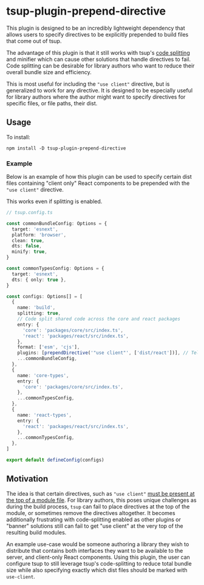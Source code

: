 # tsup-plugin-prepend-directive

This plugin is designed to be an incredibly lightweight dependency that allows users to specify directives to be explicitly prepended to build files that come out of tsup.

The advantage of this plugin is that it still works with tsup's [code splitting](https://tsup.egoist.dev/#code-splitting) and minifier which can cause other solutions that handle directives to fail. Code splitting can be desirable for library authors who want to reduce their overall bundle size and efficiency.

This is most useful for including the `"use client"` directive, but is generalized to work for any directive. It is designed to be especially useful for library authors where the author might want to specify directives for specific files, or file paths, their dist.

## Usage

To install:

```
npm install -D tsup-plugin-prepend-directive
```

### Example
Below is an example of how this plugin can be used to specify certain dist files containing "client only" React components to be prepended with the `"use client"` directive.

This works even if splitting is enabled.

```typescript
// tsup.config.ts

const commonBundleConfig: Options = {
  target: 'esnext',
  platform: 'browser',
  clean: true,
  dts: false,
  minify: true,
}

const commonTypesConfig: Options = {
  target: 'esnext',
  dts: { only: true },
}

const configs: Options[] = [
  {
    name: 'build',
    splitting: true,
    // Code split shared code across the core and react packages
    entry: {
      'core': 'packages/core/src/index.ts',
      'react': 'packages/react/src/index.ts',
    },
    format: ['esm', 'cjs'],
    plugins: [prependDirective('"use client"', ['dist/react'])], // Tells the plugin to prepend "use client" directive to all resulting dist files matching 'dist/react*' path.
    ...commonBundleConfig,
  },
  {
    name: 'core-types',
    entry: {
      'core': 'packages/core/src/index.ts',
    },
    ...commonTypesConfig,
  },
  {
    name: 'react-types',
    entry: {
      'react': 'packages/react/src/index.ts',
    },
    ...commonTypesConfig,
  },
]

export default defineConfig(configs)
```

## Motivation

The idea is that certain directives, such as `"use client"` [must be present at the top of a module file](https://react.dev/reference/rsc/use-client#use-client). For library authors, this poses unique challenges as during the build process, `tsup` can fail to place directives at the top of the module, or sometimes remove the directives altogether. It becomes additionally frustrating with code-splitting enabled as other plugins or "banner" solutions still can fail to get "use client" at the very top of the resulting build modules.

An example use-case would be someone authoring a library they wish to distribute that contains both interfaces they want to be available to the server, and client-only React components. Using this plugin, the user can configure tsup to still leverage tsup's code-splitting to reduce total bundle size while also specifying exactly which dist files should be marked with `use-client`.

